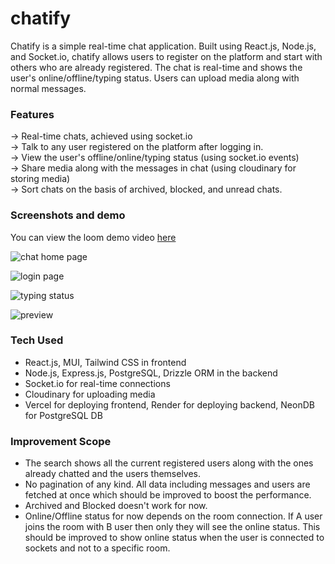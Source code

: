 # chatify

Chatify is a simple real-time chat application. Built using React.js, Node.js, and Socket.io, chatify allows users to register on the platform and start with others who are already registered. 
The chat is real-time and shows the user's online/offline/typing status. Users can upload media along with normal messages. 

### Features

-> Real-time chats, achieved using socket.io
<br/>
-> Talk to any user registered on the platform after logging in.
<br/>
-> View the user's offline/online/typing status (using socket.io events)
<br/>
-> Share media along with the messages in chat (using cloudinary for storing media)
<br/>
-> Sort chats on the basis of archived, blocked, and unread chats.
<br/>

### Screenshots and demo

You can view the loom demo video [here](https://www.loom.com/share/1109842a94544584850e0434ec329100?sid=96e53993-40e4-4655-b0ac-28039ecb5cb5)

![chat home page](https://res.cloudinary.com/dwuyp1nss/image/upload/v1724004761/chatify/chat-1.png)

![login page](https://res.cloudinary.com/dwuyp1nss/image/upload/v1724004898/chatify/login.png)

![typing status](https://res.cloudinary.com/dwuyp1nss/image/upload/v1724004990/chatify/typing.png)

![preview ](https://res.cloudinary.com/dwuyp1nss/image/upload/v1724004851/chatify/preview.png)

### Tech Used

- React.js, MUI, Tailwind CSS in frontend
- Node.js, Express.js, PostgreSQL, Drizzle ORM in the backend
- Socket.io for real-time connections
- Cloudinary for uploading media
- Vercel for deploying frontend, Render for deploying backend, NeonDB for PostgreSQL DB

### Improvement Scope

- The search shows all the current registered users along with the ones already chatted and the users themselves.
- No pagination of any kind. All data including messages and users are fetched at once which should be improved to boost the performance.
- Archived and Blocked doesn't work for now.
- Online/Offline status for now depends on the room connection. If A user joins the room with B user then only they will see the online status. This should be improved to show online status when the user is connected to sockets and not to a specific room.

